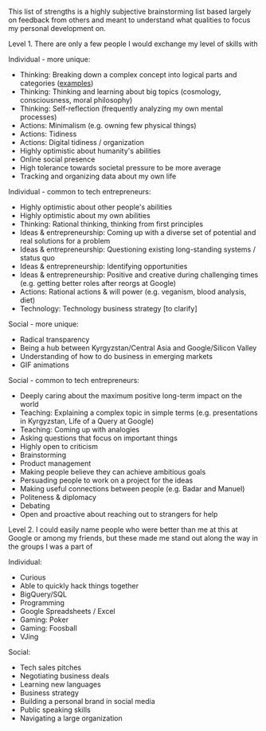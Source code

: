 This list of strengths is a highly subjective brainstorming list based largely on feedback from others
and meant to understand what qualities to focus my personal development on.


Level 1. There are only a few people I would exchange my level of skills with

Individual - more unique:
 * Thinking: Breaking down a complex concept into logical parts and categories ([examples](https://github.com/tilek/about-me/blob/updates/categorization_examples.md))
 * Thinking: Thinking and learning about big topics (cosmology, consciousness, moral philosophy)
 * Thinking: Self-reflection (frequently analyzing my own mental processes)
 * Actions: Minimalism (e.g. owning few physical things)
 * Actions: Tidiness
 * Actions: Digital tidiness / organization
 * Highly optimistic about humanity's abilities
 * Online social presence
 * High tolerance towards societal pressure to be more average
 * Tracking and organizing data about my own life

Individual - common to tech entrepreneurs:
 * Highly optimistic about other people's abilities
 * Highly optimistic about my own abilities
 * Thinking: Rational thinking, thinking from first principles
 * Ideas & entrepreneurship: Coming up with a diverse set of potential and real solutions for a problem
 * Ideas & entrepreneurship: Questioning existing long-standing systems / status quo
 * Ideas & entrepreneurship: Identifying opportunities
 * Ideas & entrepreneurship: Positive and creative during challenging times (e.g. getting better roles after reorgs at Google)
 * Actions: Rational actions & will power (e.g. veganism, blood analysis, diet)
 * Technology: Technology business strategy [to clarify]

Social - more unique:
 * Radical transparency
 * Being a hub between Kyrgyzstan/Central Asia and Google/Silicon Valley
 * Understanding of how to do business in emerging markets
 * GIF animations
 
Social - common to tech entrepreneurs:
 * Deeply caring about the maximum positive long-term impact on the world
 * Teaching: Explaining a complex topic in simple terms (e.g. presentations in Kyrgyzstan, Life of a Query at Google)
 * Teaching: Coming up with analogies
 * Asking questions that focus on important things
 * Highly open to criticism
 * Brainstorming
 * Product management
 * Making people believe they can achieve ambitious goals
 * Persuading people to work on a project for the ideas
 * Making useful connections between people (e.g. Badar and Manuel)
 * Politeness & diplomacy
 * Debating
 * Open and proactive about reaching out to strangers for help


Level 2. I could easily name people who were better than me at this at Google or among my friends, 
but these made me stand out along the way in the groups I was a part of

Individual:
 * Curious
 * Able to quickly hack things together
 * BigQuery/SQL
 * Programming
 * Google Spreadsheets / Excel
 * Gaming: Poker
 * Gaming: Foosball
 * VJing 

Social:
 * Tech sales pitches
 * Negotiating business deals
 * Learning new languages
 * Business strategy
 * Building a personal brand in social media
 * Public speaking skills
 * Navigating a large organization
